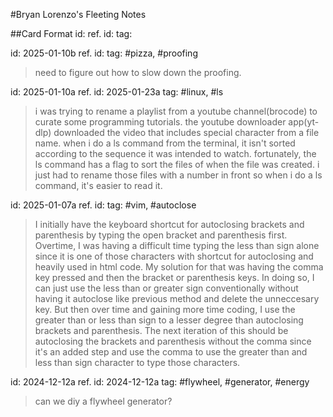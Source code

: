 #Bryan Lorenzo's Fleeting Notes

##Card Format
id:
ref. id:
tag:


id: 2025-01-10b
ref. id:
tag: #pizza, #proofing
>need to figure out how to slow down the proofing.

id: 2025-01-10a
ref. id: 2025-01-23a
tag: #linux, #ls
>i was trying to rename a playlist from a youtube channel(brocode) to curate
>some programming tutorials. the youtube downloader app(yt-dlp) downloaded the
>video that includes special character from a file name. when i do a ls command
>from the terminal, it isn't sorted according to the sequence it was intended
>to watch. fortunately, the ls command has a flag to sort the files of when
>the file was created. i just had to rename those files with a number in front
>so when i do a ls command, it's easier to read it.

id: 2025-01-07a
ref. id:
tag: #vim, #autoclose
>I initially have the keyboard shortcut for autoclosing brackets and parenthesis
>by typing the open bracket and parenthesis first. Overtime, I was having a 
>difficult time typing the less than sign alone since it is one of those 
>characters with shortcut for autoclosing and heavily used in html code. My 
>solution for that was having the comma key pressed and then the bracket or
>parenthesis keys. In doing so, I can just use the less than or greater sign
>conventionally without having it autoclose like previous method and delete the
>unneccesary key. But then over time and gaining more time coding, I use the
>greater than or less than sign to a lesser degree than autoclosing brackets
>and parenthesis. The next iteration of this should be autoclosing the brackets
>and parenthesis without the comma since it's an added step and use the comma to
>use the greater than and less than sign character to type those characters.

id: 2024-12-12a
ref. id: 2024-12-12a
tag: #flywheel, #generator, #energy
>can we diy a flywheel generator?

